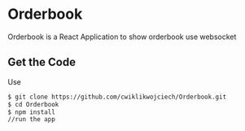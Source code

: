 # Orderbook

Orderbook is a React Application to show orderbook use websocket

## Get the Code

Use

```bash
$ git clone https://github.com/cwiklikwojciech/Orderbook.git
$ cd Orderbook
$ npm install
//run the app
```
